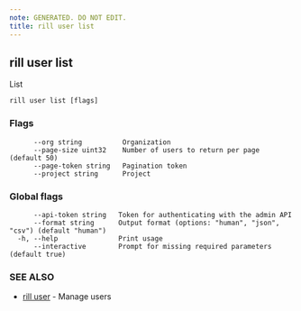 ```yaml
---
note: GENERATED. DO NOT EDIT.
title: rill user list
---
```

## rill user list

List

```
rill user list [flags]
```

### Flags

```
      --org string          Organization
      --page-size uint32    Number of users to return per page (default 50)
      --page-token string   Pagination token
      --project string      Project
```

### Global flags

```
      --api-token string   Token for authenticating with the admin API
      --format string      Output format (options: "human", "json", "csv") (default "human")
  -h, --help               Print usage
      --interactive        Prompt for missing required parameters (default true)
```

### SEE ALSO

* [rill user](user.md)	 - Manage users

